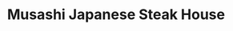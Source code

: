---
layout: place
title: "Musashi Japanese Steak House"
permalink: /north-carolina/havelock/musashi-japanese-steak-house.html
stateAbbr: NC
stateName: North Carolina
cityName: Havelock
place_id: ChIJ7caZc5LBqIkRBp3oeFbq0zg
photos:
  - name: >-
      places/ChIJ7caZc5LBqIkRBp3oeFbq0zg/photos/AeeoHcL_GSFJsysTFV7sV6KpbpOh0IIGklDfP7gj5z6pqGTIjo_FQssyUUViTtJefy7KExm8ov1Gxf4kQhVLo4jiT9yHpSQPX-oJ7SD_C6pTfOGrlb_TxNOS3fjZqGECmwxT6SNjNvB7WmKBWZmLIfy1eKsaAilVcfnDgoOl8WprlrYYAv9Q7hFQ0gI-mfAw2pMcWgcsyIg_orsNTH1H39McXJFCXFPZV913KMaEaxQK3LOem71SNmfNVFiwPHe0-570RLuhVaBoI8TDthFIOgS3h9dDATbc4YNpMgeNcXilP_AS6UPdPsp1x0z9dcvGwVrWfBzwOVkc1m9yuExoLbCkr_p2puPV1UxDLxnUrBhH77FHDwhk3F2TEzOOTAN1UDTQdZsOvB2A6RdLePU6fJigjh0nQ2lYH0jhv1QspzMtvXY
    widthPx: 4000
    heightPx: 3000
    authorAttributions:
      - displayName: Charles Staley
        uri: https://maps.google.com/maps/contrib/114290404094691723209
        photoUri: >-
          https://lh3.googleusercontent.com/a-/ALV-UjUuddhzCdSc9VFtumvIaenVGtiUzJP5DmppnKiD_4UMldw-MoJC=s100-p-k-no-mo
    flagContentUri: >-
      https://www.google.com/local/imagery/report/?cb_client=maps_api_places.places_api&image_key=!1e10!2sCIHM0ogKEICAgICpr9zLYA&hl=en-US
    googleMapsUri: >-
      https://www.google.com/maps/place//data=!3m4!1e2!3m2!1sCIHM0ogKEICAgICpr9zLYA!2e10!4m2!3m1!1s0x89a8c1927399c6ed:0x38d3ea5678e89d06
  - name: >-
      places/ChIJ7caZc5LBqIkRBp3oeFbq0zg/photos/AeeoHcKDfy2T3UnK7lWsNhDYrffWdeQsRN_KialCsPpFjW0-bDRhogtwCk1h3WGm39x5yMEoxDnadM6e_c3GmddsL76tv8CNfDLwn8jil-xBY7O9obSs0YUh-sBYlMazLZbaEfPf6jQ0UY-sgzisokzEo4o1JrTQvAmKuhUEbtHwAHqxItwppuIwMOWys8FS_cyeV7oH3zX5bdd4VabYlhnt83kILJ4ifBrfD-crndvIh56MEvFP_TegFDSI4p9uyfZN8RX2hLM7G12sFhtgxSuGT2cCodzOMIqqM4LvrGRi8kluQ9LdAhYnQhZ7kmgtRmeWhDBuGwAMyJhkjXPnMsEakSUpnYal2YI99ig1JSQkg73DGYnTXLRAzTBKnpeILzTczS_Bmchvsv4GKp_dDrd4ZdcUAXe-56b8zuxy7zvZ14G8NQ
    widthPx: 4032
    heightPx: 1960
    authorAttributions:
      - displayName: mr dashin
        uri: https://maps.google.com/maps/contrib/104893363718450858909
        photoUri: >-
          https://lh3.googleusercontent.com/a/ACg8ocL96WnsgAN6HpnniE43DsALwfXF1tRJenQWc_QlO1qpB4eptA=s100-p-k-no-mo
    flagContentUri: >-
      https://www.google.com/local/imagery/report/?cb_client=maps_api_places.places_api&image_key=!1e10!2sCIHM0ogKEICAgIDKuq-DQg&hl=en-US
    googleMapsUri: >-
      https://www.google.com/maps/place//data=!3m4!1e2!3m2!1sCIHM0ogKEICAgIDKuq-DQg!2e10!4m2!3m1!1s0x89a8c1927399c6ed:0x38d3ea5678e89d06
  - name: >-
      places/ChIJ7caZc5LBqIkRBp3oeFbq0zg/photos/AeeoHcJGNcjkelNw5RP5UfY7U2hys6vTLJ0QNJhSzPT9sTygZe49vDVdf9l0F3x5Jq3Lg9u61qLx8AzjCj4RkvEguah9hZG_qif0mMwU1jjxhjq9U7ScheXf3911M1vjvLH3VzCiH5ebjjv7IJXo5KnS0dsFhvW8ahoqFJsbwl-i33ubZNiC9MMNN3OKuwd2rLjaQDQRAji7qycOTnYg2OkTbXNOF36OWDrxrwPcBHr5H6jgS2UKl6dVNcLat9WGEAjNyZGjCCqGMxJkgJTv7H6JTHr-8yQltE8sH4kU9YeulmDZSdsz-eWbxhwTaG6nSoJhGSRgOqFa2M9qpraO2lDHOmI00eWUXgPYxyPfv2Q4fVBxM70LqGmDsKSXzZpWsiLJ3zVNy9hdKJt7aFsnpP4Ic2fdwlldEp7SH7nb898CEWs7Nkma
    widthPx: 4032
    heightPx: 3024
    authorAttributions:
      - displayName: Boring Fisherman
        uri: https://maps.google.com/maps/contrib/109210221579604857422
        photoUri: >-
          https://lh3.googleusercontent.com/a-/ALV-UjW15ORIAn7YH68pmmc9mKxsoY32ebS3_J2wUaBNOFFA5KhOoXdW=s100-p-k-no-mo
    flagContentUri: >-
      https://www.google.com/local/imagery/report/?cb_client=maps_api_places.places_api&image_key=!1e10!2sCIHM0ogKEICAgMCwit6uuAE&hl=en-US
    googleMapsUri: >-
      https://www.google.com/maps/place//data=!3m4!1e2!3m2!1sCIHM0ogKEICAgMCwit6uuAE!2e10!4m2!3m1!1s0x89a8c1927399c6ed:0x38d3ea5678e89d06
  - name: >-
      places/ChIJ7caZc5LBqIkRBp3oeFbq0zg/photos/AeeoHcItuEQ0k8eR5M9RjTMD-8BzdDs6jJgXrD-E5qq8jX_nrio6w7mqQYVvJq6pH5n7Oow_TCJOpwt5ndspswcCoSMJz_OQVaor2MCzEaboG90F0VeixqW8QjyDzJufgatHsljiC5bMJrY2V7MkHHvMX8Wawn5eWinMWR-g_yRVA_qzWBEOjwhP4zPgBmyABZf6i9vejoxNudhv9xHv8Nf6VSkyRbxTziOZhw-xHByj3lQbJ1Y-cQRRczdXv_OMjgKuOUwDcHWvJWm2AnUiNSZGRYOm-khsUcwrJjqrKCIuxqpo-uDKUbBsnlZwsiU__X2t8oK-e1LY60V0vrPGTaYy8N4j9cs6SipdlZIMK2exNXQYuusezcYxL81NyulFtC8sduaoY51KpGdkHs35YYyIOHY-vgVgxmuDakIG3DL6gVlIhRE
    widthPx: 4080
    heightPx: 3072
    authorAttributions:
      - displayName: Cierra Guern
        uri: https://maps.google.com/maps/contrib/108624924753175590748
        photoUri: >-
          https://lh3.googleusercontent.com/a-/ALV-UjUGJiYE515drML3vQhtNhU_yVf8UpWvbS81tydPbfk6v6hcc0lhiw=s100-p-k-no-mo
    flagContentUri: >-
      https://www.google.com/local/imagery/report/?cb_client=maps_api_places.places_api&image_key=!1e10!2sCIHM0ogKEICAgIDn35bXggE&hl=en-US
    googleMapsUri: >-
      https://www.google.com/maps/place//data=!3m4!1e2!3m2!1sCIHM0ogKEICAgIDn35bXggE!2e10!4m2!3m1!1s0x89a8c1927399c6ed:0x38d3ea5678e89d06
  - name: >-
      places/ChIJ7caZc5LBqIkRBp3oeFbq0zg/photos/AeeoHcIaXLm9sUoqnJXMcHzQffKFWbktPM38mdhznwqIVLRwv-jNGzqYFuT1_NWXMO0VlVvY8mU-rE2YleBPxB_Lj3TxQaUyuYcsyhk5hiyAMzhcRVVtT30W9UUgv7feIARNUupGa1V3NcSc6IavyEWXoVeJnPzs2Q99vBoyHWpc8Zni9xyXikvLriQ87cQVGq2qtiKV2GDO0fE3L0X0SHxzNCf1VMi-0yUoydfm-u612jdfsA1pFQkzAJPnHnH2JvFbU2gyJe8-63NyIySdP04Rsr5h4itgGEMsip4Hv3xL4Z7BGpVF8kGcoXcQXZXx36yXiGTAI3MPfL2Cc44qIONOE_4lE4ri4oHa7AdBdUHK0LbmLG4-ea7Sp_-PshUoHu66Hn3_PisMeYbZphMXpqjqcU3oqQCaZde5uhmpwUYwHtqIxA
    widthPx: 4032
    heightPx: 2268
    authorAttributions:
      - displayName: J'son
        uri: https://maps.google.com/maps/contrib/108681055168372418328
        photoUri: >-
          https://lh3.googleusercontent.com/a-/ALV-UjXQ8hXEJ40d6dJtl57wl4tPxl_BB4wextTeM3WZWrJpAYm-_tfZ=s100-p-k-no-mo
    flagContentUri: >-
      https://www.google.com/local/imagery/report/?cb_client=maps_api_places.places_api&image_key=!1e10!2sCIHM0ogKEICAgIDLjIq9OQ&hl=en-US
    googleMapsUri: >-
      https://www.google.com/maps/place//data=!3m4!1e2!3m2!1sCIHM0ogKEICAgIDLjIq9OQ!2e10!4m2!3m1!1s0x89a8c1927399c6ed:0x38d3ea5678e89d06
  - name: >-
      places/ChIJ7caZc5LBqIkRBp3oeFbq0zg/photos/AeeoHcKsR0NQwJPNV24rP_EOKrOGnOUC9vKsyDUgLcdo6qf543Bi3phMt3XplJt3F_R4qCWkrp52mcyUpV_gIPtLS8aXo7t815l29rnWNVIzuWsxI8bt_o47tWM34g1105PyvhUMe6ewrxVmp9viNi_7uzZFJd9Yxg2988QyMW3Yeb2bGtWs-QSE6OlY3sPo6SzmrEBzwEgNu0I-CSda8D9t6JRRZVTBoRZBsxsQFuUfOW4fqLoBOWmVJw6yptHGOJTyubO5bY5O0olxSBKibzVtsudkR2tdrqFdvRvmzQF59nibxNBSnDW4L3xxrsoKnlpnCw0n2usE2mxKJBTnlaGi7ZBP1TjS-ol9MreyPLJoWJEOvKhGzzI5oGyQw7PX33bvhP2SB63oi5boO-wHwGwSncmD9isWZEN4wwfMRH2lL48
    widthPx: 2367
    heightPx: 1960
    authorAttributions:
      - displayName: Howard Piotrovsky
        uri: https://maps.google.com/maps/contrib/111955174874665369464
        photoUri: >-
          https://lh3.googleusercontent.com/a/ACg8ocLoQsLfnIqUul2DRtHAHHXbGUOtqPTNGV0yT-Zu_gLmWvDPXuCA=s100-p-k-no-mo
    flagContentUri: >-
      https://www.google.com/local/imagery/report/?cb_client=maps_api_places.places_api&image_key=!1e10!2sCIHM0ogKEICAgIDOhtqRUg&hl=en-US
    googleMapsUri: >-
      https://www.google.com/maps/place//data=!3m4!1e2!3m2!1sCIHM0ogKEICAgIDOhtqRUg!2e10!4m2!3m1!1s0x89a8c1927399c6ed:0x38d3ea5678e89d06
  - name: >-
      places/ChIJ7caZc5LBqIkRBp3oeFbq0zg/photos/AeeoHcLlm1UM-ZYszZuuo7sOqCUFre4WsP6AaLrjPMEdEb1DwkCPX4f4naFaCJJ5fBSUrtnO-rsSqvKHVQtBAFH_SX1CVcesKN36-lOO94ky9fi8fWAkLrJNZNQfZloSlAxN_OG3Ou8KO48gtTKzy6inSP5eInWbRorKDqnwpiBQhMXT3aILHFCHDEGKFAqvCBc7Jl3YqGLKPDjwReh3XoMS3ofEXTFToTONYI6ejDCXSTNMdd3vdtnOn2rppv0sx7aPcd7xCjx2ARGb8gmWEG-GdqWrZE1ZWwR0DsqE0-5uTrefC1UEbfGwJL1zaZ1vjH7_p2Uvg-X8OO1-SmGrMPZ7zh5sQvPzzlq7ap2it-FYozkwMZ-by1NN1o2_EkXLmBVHPPTzN9LNWcID2CC6DXeA5rym1bhqLWkFc8-2WxPcevDm2A
    widthPx: 4032
    heightPx: 2268
    authorAttributions:
      - displayName: J'son
        uri: https://maps.google.com/maps/contrib/108681055168372418328
        photoUri: >-
          https://lh3.googleusercontent.com/a-/ALV-UjXQ8hXEJ40d6dJtl57wl4tPxl_BB4wextTeM3WZWrJpAYm-_tfZ=s100-p-k-no-mo
    flagContentUri: >-
      https://www.google.com/local/imagery/report/?cb_client=maps_api_places.places_api&image_key=!1e10!2sCIHM0ogKEICAgIDLjIqzOA&hl=en-US
    googleMapsUri: >-
      https://www.google.com/maps/place//data=!3m4!1e2!3m2!1sCIHM0ogKEICAgIDLjIqzOA!2e10!4m2!3m1!1s0x89a8c1927399c6ed:0x38d3ea5678e89d06
  - name: >-
      places/ChIJ7caZc5LBqIkRBp3oeFbq0zg/photos/AeeoHcICwPLG8gKlr1Us0Hfhhyoc1omLAvuMYSPxXcE8ojZ4Vf2m_T5e-OKDpCUtETk5b0qYBUeBFVfDyMY-evGb-6xkjrwAf6xVC3h6wbOA9e7bI354BhxdH_6PCQIsD6CbdRz2KXOJUapIOYXev8T5Ux5_e8mmC2wpo8iGeJsJynVvTWT5Py0WEldGSkIQYiN8puolAuqdEQJUF8cln3m3FHTSmycU2uqP7idWzl4y7Fy0mT0fIn4rqb9xk5rxuSI-sLkexVUpn6BRNlxzzBJUjglXRAM65z8JptSu5R6gAQBAKPG6ztO9Ji3bhRGiTyO29Uy4uSDOaoBMyZWF1WJ1_RYHLb5YZLnLC9OY71AVaTU44JyjU5zcmnLSoCK6tQhIux9xEme9LFGZFpP9g7HyEr1xCjhtsDW5yZ3dUKveNCjtIQ
    widthPx: 3072
    heightPx: 4080
    authorAttributions:
      - displayName: Cierra Guern
        uri: https://maps.google.com/maps/contrib/108624924753175590748
        photoUri: >-
          https://lh3.googleusercontent.com/a-/ALV-UjUGJiYE515drML3vQhtNhU_yVf8UpWvbS81tydPbfk6v6hcc0lhiw=s100-p-k-no-mo
    flagContentUri: >-
      https://www.google.com/local/imagery/report/?cb_client=maps_api_places.places_api&image_key=!1e10!2sCIHM0ogKEICAgIDn35bXQg&hl=en-US
    googleMapsUri: >-
      https://www.google.com/maps/place//data=!3m4!1e2!3m2!1sCIHM0ogKEICAgIDn35bXQg!2e10!4m2!3m1!1s0x89a8c1927399c6ed:0x38d3ea5678e89d06
  - name: >-
      places/ChIJ7caZc5LBqIkRBp3oeFbq0zg/photos/AeeoHcJOfL5gA8gvjx8LdMgPw_6YFvM8SB7rWrvGaRz8cT6POQP4B6yQKv4VN8z-WYGxPe45Lj4XaNJtN7ucMgdPVVXD091rNqFEaNDuA4T094xDBKRU7tAOA_DggWdJoywcTvYPXqnwtZ-8Poub55RzgGY_7A5TOKaLIpt71cGx1ImmNhdbXmgONB9uBBB7i3PFTZZNz1ILs4Uqlr3Cr2CvJJhzrHFLp448XArWJU1bgvd9Y2AR7ZIDtATJen7VA3kkTOkQIX9YfSm4XBVWMq7cAUTsREYMRjdpCoYWJtT-0sdfjr6J35XR5dRoy4qyiQGuCyTgbz9LEm4aTd8AsmxPNV1Ra18BcEilWd6MjnnDUIer5_HvAVePTbt-cWxc6OlyihXXSgkbXXivmwtgT7I25X28IkAzvjjUlSA0cZcSjmhlGQ
    widthPx: 3024
    heightPx: 4032
    authorAttributions:
      - displayName: Jason Karpiel
        uri: https://maps.google.com/maps/contrib/114339408518579808952
        photoUri: >-
          https://lh3.googleusercontent.com/a-/ALV-UjXrGjgRSyVIVl1N43nYosTxYHVlAbn7PleeeTG1E419S86w7uqg=s100-p-k-no-mo
    flagContentUri: >-
      https://www.google.com/local/imagery/report/?cb_client=maps_api_places.places_api&image_key=!1e10!2sCIHM0ogKEICAgICuorzyNg&hl=en-US
    googleMapsUri: >-
      https://www.google.com/maps/place//data=!3m4!1e2!3m2!1sCIHM0ogKEICAgICuorzyNg!2e10!4m2!3m1!1s0x89a8c1927399c6ed:0x38d3ea5678e89d06
  - name: >-
      places/ChIJ7caZc5LBqIkRBp3oeFbq0zg/photos/AeeoHcK2StPpeBiFwLrot7ToI-FSe1S7w-56aaENwC8SW065jykalW-Bd_U1coYjBfAtCVfeKfQqH_cKk8vDeMGA58N3OVV9sMgapdStBBs2KqRkhYzimMNHjdCEk4HIR-d4upv5HGPpR2CW_LQNizyKOAXJilOpwQitGQb2ASzbUPwqydOGmg8rj8O2Sur_aGtVkUjIAQtlb0fFTldCtv1Rin4mI6TTK4RNaiJ_B7dLGviM4QI1HHptnppCmSd47iKy0HZX-IvE2IxF9vB2raus-mfWnlQExRy0eymefKvIzZhuADEFvR1uQnqGcQqhQNCBPf0mh-chPalypQoVe9YL-sRPJfyYYO3BTQI-ITT8K84Xzt8vvsz0_Um-jQM0MaiKpINiqLfSMJ-f4ojtBIBICvgYMH5CPxd_T3trx_m1xBLf-9oy
    widthPx: 4000
    heightPx: 3000
    authorAttributions:
      - displayName: Charles Staley
        uri: https://maps.google.com/maps/contrib/114290404094691723209
        photoUri: >-
          https://lh3.googleusercontent.com/a-/ALV-UjUuddhzCdSc9VFtumvIaenVGtiUzJP5DmppnKiD_4UMldw-MoJC=s100-p-k-no-mo
    flagContentUri: >-
      https://www.google.com/local/imagery/report/?cb_client=maps_api_places.places_api&image_key=!1e10!2sCIHM0ogKEICAgICpr9yLvwE&hl=en-US
    googleMapsUri: >-
      https://www.google.com/maps/place//data=!3m4!1e2!3m2!1sCIHM0ogKEICAgICpr9yLvwE!2e10!4m2!3m1!1s0x89a8c1927399c6ed:0x38d3ea5678e89d06
address: 219 U.S. Hwy 70 W, Havelock, NC 28532, USA
street: 219 U.S. Hwy 70 W
city: Havelock
state: NC
zip: '28532'
country: USA
neighborhood: null
latitude: '34.898104'
longitude: '-76.929533'
accessibility_options:
  wheelchairAccessibleParking: true
  wheelchairAccessibleEntrance: true
  wheelchairAccessibleRestroom: true
  wheelchairAccessibleSeating: true
business_status: OPERATIONAL
name: Musashi Japanese Steak House
google_maps_links:
  directionsUri: >-
    https://www.google.com/maps/dir//''/data=!4m7!4m6!1m1!4e2!1m2!1m1!1s0x89a8c1927399c6ed:0x38d3ea5678e89d06!3e0
  placeUri: https://maps.google.com/?cid=4094874143326510342
  writeAReviewUri: >-
    https://www.google.com/maps/place//data=!4m3!3m2!1s0x89a8c1927399c6ed:0x38d3ea5678e89d06!12e1
  reviewsUri: >-
    https://www.google.com/maps/place//data=!4m4!3m3!1s0x89a8c1927399c6ed:0x38d3ea5678e89d06!9m1!1b1
  photosUri: >-
    https://www.google.com/maps/place//data=!4m3!3m2!1s0x89a8c1927399c6ed:0x38d3ea5678e89d06!10e5
primary_type: Japanese Restaurant
opening_hours:
  regular: null
  current: null
secondary_opening_hours:
  regular:
    weekdayDescriptions: null
    type: null
  current:
    weekdayDescriptions: null
    type: null
phone: (252) 444-1389
price_level: PRICE_LEVEL_MODERATE
price_range: $10 &ndash; $20
rating: '4.3'
rating_count: 697
website: https://musashinc.com/
description: null
reviews: null
parking_options: null
payment_options: null
allow_dogs: null
curbside_pickup: null
delivery: null
dine_in: null
good_for_children: null
good_for_groups: null
good_for_sports: null
live_music: null
menu_for_children: null
outdoor_seating: null
reservable: null
restroom: null
serves_beer: null
serves_breakfast: null
serves_brunch: null
serves_cocktails: null
serves_coffee: null
serves_dinner: null
serves_dessert: null
serves_lunch: null
serves_vegetarian_food: null
serves_wine: null
takeout: null

---